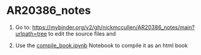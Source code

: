# AR20386_notes

1. Go to: https://mybinder.org/v2/gh/nickmccullen/AR20386_notes/main?urlpath=tree to edit the source files and

2. Use the [compile_book.ipynb](compile_book.ipynb) Notebook to compile it as an html book

